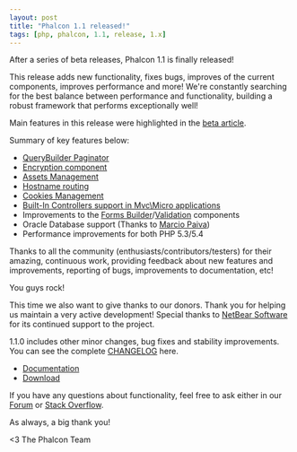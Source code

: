 ```yaml
---
layout: post
title: "Phalcon 1.1 released!"
tags: [php, phalcon, 1.1, release, 1.x]
---
```


After a series of beta releases, Phalcon 1.1 is finally released!

This release adds new functionality, fixes bugs, improves of the current components, improves performance and more! We're constantly searching for the best balance between performance and functionality, building a robust framework that performs exceptionally well!

Main features in this release were highlighted in the [beta article](https://blog.phalconphp.com/post/phalcon-1-1-beta-released).

<!--more-->
Summary of key features below:

- [QueryBuilder Paginator](https://docs.phalconphp.com/en/latest/reference/pagination.html#adapters-usage)
- [Encryption component](https://docs.phalconphp.com/en/latest/reference/crypt.html)
- [Assets Management](https://docs.phalconphp.com/en/latest/reference/assets.html)
- [Hostname routing](https://docs.phalconphp.com/en/latest/reference/routing.html#hostname-constraints)
- [Cookies Management](https://docs.phalconphp.com/en/latest/reference/cookies.html)
- [Built-In Controllers support in Mvc\\Micro applications](https://docs.phalconphp.com/en/latest/reference/micro.html#using-controllers-as-handlers)
- Improvements to the [Forms Builder](https://docs.phalconphp.com/en/latest/reference/forms.html)/[Validation](https://docs.phalconphp.com/en/latest/reference/validation.html) components
- Oracle Database support (Thanks to [Marcio Paiva](https://twitter.com/mpaivabarbosa))
- Performance improvements for both PHP 5.3/5.4

Thanks to all the community (enthusiasts/contributors/testers) for their amazing, continuous work, providing feedback about new features and improvements, reporting of bugs, improvements to documentation, etc!

You guys rock!

This time we also want to give thanks to our donors. Thank you for helping us maintain a very active development! Special thanks to [NetBear Software](http://netbear.com.au/) for its continued support to the project.

1.1.0 includes other minor changes, bug fixes and stability improvements. You can see the complete [CHANGELOG](https://github.com/phalcon/cphalcon/blob/master/CHANGELOG#L1) here.

- [Documentation](https://docs.phalconphp.com/en/latest/)
- [Download](https://phalconphp.com/download)

If you have any questions about functionality, feel free to ask either
in our [Forum](https://forum.phalconphp.com/) or [Stack Overflow](http://stackoverflow.com/questions/tagged/phalcon).

As always, a big thank you!


<3 The Phalcon Team

